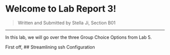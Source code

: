 # Welcome to Lab Report 3!
> Written and Submitted by Stella Ji, Section B01

---
In this lab, we will go over the three Group Choice Options from Lab 5.

First off, ## Streamlining ssh Configuration


